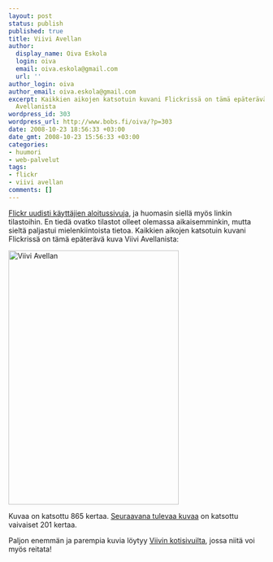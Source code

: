 ```yaml
---
layout: post
status: publish
published: true
title: Viivi Avellan
author:
  display_name: Oiva Eskola
  login: oiva
  email: oiva.eskola@gmail.com
  url: ''
author_login: oiva
author_email: oiva.eskola@gmail.com
excerpt: Kaikkien aikojen katsotuin kuvani Flickrissä on tämä epäterävä kuva Viivi
  Avellanista
wordpress_id: 303
wordpress_url: http://www.bobs.fi/oiva/?p=303
date: 2008-10-23 18:56:33 +03:00
date_gmt: 2008-10-23 15:56:33 +03:00
categories:
- huumori
- web-palvelut
tags:
- flickr
- viivi avellan
comments: []
---
```

<p><a title="Flickr Blog: Welcome to your new Home Page" href="http://blog.flickr.net/en/2008/10/16/your-new-home-page">Flickr uudisti käyttäjien aloitussivuja</a>, ja huomasin siellä myös linkin tilastoihin. En tiedä ovatko tilastot olleet olemassa aikaisemminkin, mutta sieltä paljastui mielenkiintoista tietoa. Kaikkien aikojen katsotuin kuvani Flickrissä on tämä epäterävä kuva Viivi Avellanista:</p>
<p><a title="Viivi Avellan by oiva_eskola, on Flickr" href="http://www.flickr.com/photos/oiva/2304694299/"><img src="https://farm3.static.flickr.com/2378/2304694299_65780328ef.jpg" alt="Viivi Avellan" width="335" height="500" /></a></p>
<p>Kuvaa on katsottu 865 kertaa. <a title="Downhill" href="http://www.flickr.com/photos/oiva/2561142088/">Seuraavana tulevaa kuvaa</a> on katsottu vaivaiset 201 kertaa.</p>
<p>Paljon enemmän ja parempia kuvia löytyy <a title="Viivi Avellan" href="http://www.viiviavellan.com/?cat=4">Viivin kotisivuilta</a>, jossa niitä voi myös reitata!</p>

